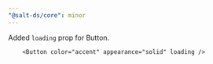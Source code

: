 ```yaml
---
"@salt-ds/core": minor
---
```


Added `loading` prop for Button.

```tsx
    <Button color="accent" appearance="solid" loading />
```